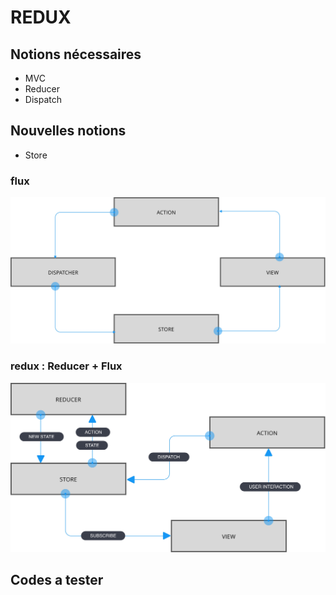 # REDUX

## Notions nécessaires
- MVC
- Reducer
- Dispatch

## Nouvelles notions
- Store

### flux
![model](images/flux.jpg)

### redux : Reducer + Flux
![model](images/redux.jpg)

## Codes a tester

```

```
